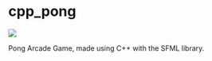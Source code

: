 # cpp_pong

![](\Users\amanp\Downloads\ezgif.com-gif-maker.gif)

Pong Arcade Game, made using C++ with the SFML library.

